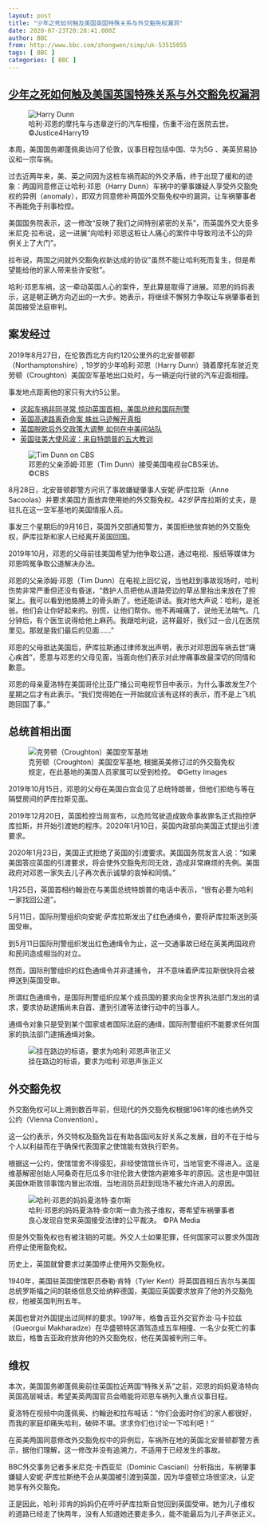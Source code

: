 ```yaml
---
layout: post
title: "少年之死如何触及美国英国特殊关系与外交豁免权漏洞"
date: 2020-07-23T20:28:41.000Z
author: BBC
from: http://www.bbc.com/zhongwen/simp/uk-53515055
tags: [ BBC ]
categories: [ BBC ]
---
```

<!--1595536121000-->
[少年之死如何触及美国英国特殊关系与外交豁免权漏洞](http://www.bbc.com/zhongwen/simp/uk-53515055)
------

<div>
<figure><img alt="Harry Dunn" src="https://ichef.bbci.co.uk/news/600/cpsprodpb/6A72/production/_109205272_harry_dunn.jpg" referrerpolicy="no-referrer"><br><figcaption>哈利·邓恩的摩托车与违章逆行的汽车相撞，伤重不治在医院去世。 ©Justice4Harry19</figcaption></figure><p class="story-body__introduction">本周，美国国务卿蓬佩奥访问了伦敦，议事日程包括中国、华为5G 、美英贸易协议和一宗车祸。</p><p>过去近两年来，美、英之间因为这桩车祸而起的外交矛盾，终于出现了缓和的迹象：两国同意修正让哈利·邓恩（Harry Dunn）车祸中的肇事嫌疑人享受外交豁免权的异例（anomaly），即双方同意修补两国外交豁免权中的漏洞，让车祸肇事者不再能免于刑事检控。</p><p>美国国务院表示，这一修改“反映了我们之间特别紧密的关系”，而英国外交大臣多米尼克·拉布说，这一进展“向哈利·邓恩这桩让人痛心的案件中导致司法不公的异例关上了大门”。</p><p>拉布说，两国之间就外交豁免权新达成的协议“虽然不能让哈利死而复生，但是希望能给他的家人带来些许安慰”。</p><p>哈利·邓恩车祸，这一牵动英国人心的案件，至此算是取得了进展。邓恩的妈妈表示，这是朝正确方向迈出的一大步。她表示，将继续不懈努力争取让车祸肇事者到英国接受法庭审判。</p><h2 class="story-body__crosshead">案发经过</h2><p>2019年8月27日，在伦敦西北方向约120公里外的北安普顿郡（Northamptonshire）, 19岁的少年哈利·邓恩（Harry Dunn）骑着摩托车驶近克劳顿（Croughton）美国空军基地出口处时，与一辆逆向行驶的汽车迎面相撞。</p><p>事发地点距离他的家只有大约5公里。</p><ul class="story-body__unordered-list"><li class="story-body__list-item"><a href="http://www.bbc.com/zhongwen/simp/uk-52684265" class="story-body__link">这起车祸非同寻常 惊动英国首相，美国总统和国际刑警</a></li><li class="story-body__list-item"><a href="http://www.bbc.com/zhongwen/simp/uk-43961148" class="story-body__link">英国高速路离奇命案 蛛丝马迹解开真相</a></li><li class="story-body__list-item"><a href="http://www.bbc.com/zhongwen/simp/world-51663152" class="story-body__link">英国脱欧后外交政策大调整 如何在中美间站队</a></li><li class="story-body__list-item"><a href="http://www.bbc.com/zhongwen/simp/world-48954413" class="story-body__link">英国驻美大使风波：来自特朗普的五大教训</a></li></ul><figure><img alt="Tim Dunn on CBS" src="https://ichef.bbci.co.uk/news/600/cpsprodpb/0250/production/_109229500_de29-1.jpg" referrerpolicy="no-referrer"><br><figcaption>邓恩的父亲添姆·邓恩（Tim Dunn）接受美国电视台CBS采访。 ©CBS</figcaption></figure><p>8月28日，北安普顿郡警方问讯了事故嫌疑肇事人安妮·萨库拉斯（Anne Sacoolas）并要求美国方面放弃使用她的外交豁免权。42岁萨库拉斯的丈夫，是驻扎在这一空军基地的美国情报人员。</p><p>事发三个星期后的9月16日，英国外交部通知警方，美国拒绝放弃她的外交豁免权，萨库拉斯和家人已经离开英国回国。</p><p>2019年10月，邓恩的父母前往美国希望为他争取公道，通过电视、报纸等媒体为邓恩鸣冤争取公道解决办法。</p><p>邓恩的父亲添姆·邓恩（Tim Dunn）在电视上回忆说，当他赶到事故现场时，哈利伤势非常严重但还没有昏迷，“救护人员把他从道路旁边的草丛里抬出来放在了担架上。我可以看到他胳膊上的骨头断了。他还能讲话。我对他大声说：哈利，是爸爸。他们会让你好起来的。别慌，让他们帮你。他不再喊痛了，说他无法喘气。几分钟后，有个医生说得给他上麻药。我跟哈利说，这样最好，我们过一会儿在医院里见。那就是我们最后的见面……”</p><p>邓恩的父母抵达美国后，萨库拉斯通过律师发出声明，表示对邓恩因车祸去世“痛心疾首”，愿意与邓恩的父母见面，当面向他们表示对此惨痛事故最深切的同情和歉意。</p><p>邓恩的母亲夏洛特在美国哥伦比亚广播公司电视节目中表示，为什么事故发生7个星期之后才有此表示。“我们觉得她在一开始就应该有这样的表示，而不是上飞机跑回国了事。”</p><h2 class="story-body__crosshead">总统首相出面</h2><figure><img alt="克劳顿（Croughton）美国空军基地" src="https://ichef.bbci.co.uk/news/600/cpsprodpb/558A/production/_113589812_0d9bdfd3-5d30-4b4a-888d-17d96da6fb8e.jpg" referrerpolicy="no-referrer"><br><figcaption>克劳顿（Croughton）美国空军基地, 根据英美修订过的外交豁免权规定，在此基地的美国人员家属可以受到检控。 ©Getty Images</figcaption></figure><p>2019年10月15日，邓恩的父母在美国白宫会见了总统特朗普，但他们拒绝与等在隔壁房间的萨库拉斯见面。</p><p>2019年12月20日，英国检控当局宣布，以危险驾驶造成致命事故罪名正式指控萨库拉斯，并开始引渡她的程序。2020年1月10日，英国内政部向美国正式提出引渡要求。</p><p>2020年1月23日，美国正式拒绝了英国的引渡要求。美国国务院发言人说：“如果美国答应英国的引渡要求，将会使外交豁免形同无效，造成非常麻烦的先例。美国政府对邓恩一家失去儿子再次表示诚挚的哀悼和同情。”</p><p>1月25日，英国首相约翰逊在与美国总统特朗普的电话中表示，“很有必要为哈利一家找回公道”。</p><p>5月11日，国际刑警组织向安妮·萨库拉斯发出了红色通缉令，要将萨库拉斯送到英国受审。</p><p>到5月11日国际刑警组织发出红色通缉令为止，这一交通事故已经在英美两国政府和民间造成相当的对立。</p><p>然而，国际刑警组织的红色通缉令并非逮捕令， 并不意味着萨库拉斯很快将会被押送到英国受审。</p><p>所谓红色通缉令，是国际刑警组织应某个成员国的要求向全世界执法部门发出的请求，要求协助逮捕尚未自首、遭到引渡等法律行动中的当事人。</p><p>通缉令对象只是受到某个国家或者国际法庭的通缉，国际刑警组织不能要求任何国家的执法部门逮捕通缉对象。</p><figure><img alt="挂在路边的标语，要求为哈利·邓恩声张正义" src="https://ichef.bbci.co.uk/news/600/cpsprodpb/17B3B/production/_112238079_harrydunn.jpg" referrerpolicy="no-referrer"><br><figcaption>挂在路边的标语，要求为哈利·邓恩声张正义</figcaption></figure><h2 class="story-body__crosshead">外交豁免权</h2><p>外交豁免权可以上溯到数百年前，但现代的外交豁免权根据1961年的维也纳外交公约（Vienna Convention）。</p><p>这一公约表示，外交特权及豁免旨在有助各国间友好关系之发展，目的不在于给与个人以利益而在于确保代表国家之使馆能有效执行职务。</p><p>根据这一公约，使馆馆舍不得侵犯，非经使馆馆长许可，当地官吏不得进入。这是维基解密创始人阿桑奇在厄瓜多尔驻伦敦大使馆内避难多年的原因。这也是中国驻美国休斯敦领事馆内冒出浓烟，当地消防员赶到现场不被允许进入的原因。</p><figure><img alt="哈利·邓恩的妈妈夏洛特·查尔斯" src="https://ichef.bbci.co.uk/news/600/cpsprodpb/A3AA/production/_113589814_98eb9bda-7928-4caf-88c8-db22f6e28c3c.jpg" referrerpolicy="no-referrer"><br><figcaption>哈利·邓恩的妈妈夏洛特·查尔斯一直为孩子维权，寄希望车祸肇事者良心发现自觉来英国接受法律的公平裁决。 ©PA Media</figcaption></figure><p>但是外交豁免权也有被注销的可能。外交人士如果犯罪，任何国家可以要求外国政府停止使用豁免权。</p><p>历史上，英国就曾要求过美国停止使用外交豁免权。</p><p>1940年，美国驻英国使馆职员泰勒·肯特（Tyler Kent）将英国首相丘吉尔与美国总统罗斯福之间的联络信息交给纳粹德国，美国应英国要求放弃了他的外交豁免权，他被英国判刑五年。</p><p>美国也曾对外国提出过同样的要求。1997年，格鲁吉亚外交官乔治·马卡拉兹（Gueorgui Makharadze）在华盛顿特区酒驾造成五车相撞、一名少女死亡的事故后，格鲁吉亚政府放弃他的外交豁免权，他在美国被判刑三年。</p><h2 class="story-body__crosshead">维权</h2><p>本次，美国国务卿蓬佩奥前往英国拉近两国“特殊关系”之前，邓恩的妈妈夏洛特向英国高层喊话，希望美英两国官员会晤能将邓恩车祸列入重点议事日程。</p><p>夏洛特在视频中向蓬佩奥、约翰逊和拉布喊话：“你们会面时你们的家人都很好，而我的家庭却痛失哈利，破碎不堪。求求你们也讨论一下哈利吧！”</p><p>在英美两国同意修改外交豁免权中的异例后，车祸所在地的英国北安普顿郡警方表示，据他们理解，这一修改并没有追溯力，不适用于已经发生的事故。</p><p>BBC外交事务记者多米尼克·卡西亚尼（Dominic Casciani）分析指出，车祸肇事嫌疑人安妮·萨库拉斯绝不会从美国被引渡到英国，因为华盛顿立场很坚决，认定她享有外交豁免。</p><p>正是因此，哈利·邓肯的妈妈仍在呼吁萨库拉斯自觉回到英国受审。她为儿子维权的道路已经走了快两年，没有人知道她还要走多久，能不能最后为儿子声张正义。</p>
</div>
